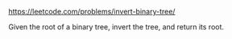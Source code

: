 https://leetcode.com/problems/invert-binary-tree/

Given the root of a binary tree, invert the tree, and return its root.
